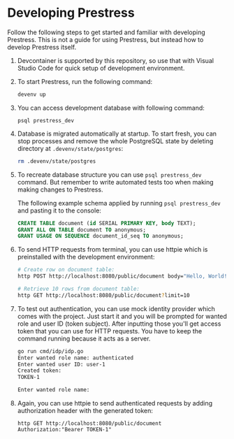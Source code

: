 # Developing Prestress

Follow the following steps to get started and familiar with developing
Prestress. This is not a guide for using Prestress, but instead how to develop
Prestress itself.

1. Devcontainer is supported by this repository, so use that with Visual Studio
   Code for quick setup of development environment.

2. To start Prestress, run the following command:

   ```sh
   devenv up
   ```

3. You can access development database with following command:

   ```
   psql prestress_dev
   ```

4. Database is migrated automatically at startup. To start fresh, you can stop
   processes and remove the whole PostgreSQL state by deleting directory at
   `.devenv/state/postgres`:

   ```sh
   rm .devenv/state/postgres
   ```

5. To recreate database structure you can use `psql prestress_dev` command. But
   remember to write automated tests too when making making changes to
   Prestress.

   The following example schema applied by running `psql prestress_dev` and
   pasting it to the console:

   ```sql
   CREATE TABLE document (id SERIAL PRIMARY KEY, body TEXT);
   GRANT ALL ON TABLE document TO anonymous;
   GRANT USAGE ON SEQUENCE document_id_seq TO anonymous;
   ```

6. To send HTTP requests from terminal, you can use httpie which is preinstalled
   with the development environment:

   ```sh
   # Create row on document table:
   http POST http://localhost:8080/public/document body="Hello, World!"

   # Retrieve 10 rows from document table:
   http GET http://localhost:8080/public/document?limit=10
   ```

7. To test out authentication, you can use mock identity provider which comes
   with the project. Just start it and you will be prompted for wanted role and
   user ID (token subject). After inputting those you'll get access token that
   you can use for HTTP requests. You have to keep the command running because
   it acts as a server.

   ```sh
   go run cmd/idp/idp.go
   Enter wanted role name: authenticated
   Enter wanted user ID: user-1
   Created token:
   TOKEN-1

   Enter wanted role name:
   ```

8. Again, you can use httpie to send authenticated requests by adding
   authorization header with the generated token:

   ```
   http GET http://localhost:8080/public/document Authorization:"Bearer TOKEN-1"
   ```
